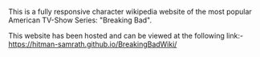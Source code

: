 This is a fully responsive character wikipedia website of the most popular American TV-Show Series: "Breaking Bad".

This website has been hosted and can be viewed at the following link:- https://hitman-samrath.github.io/BreakingBadWiki/
